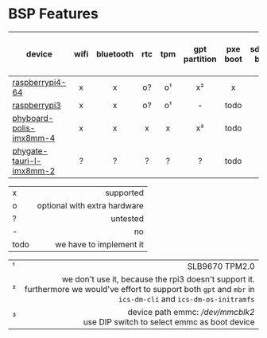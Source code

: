 # BSP Features
| device                                                                                             | wifi | bluetooth | rtc | tpm | gpt partition | pxe boot | sdcard boot | emmc boot | uart (uboot + linux) | PoR detect |
|-|:-:|:-:|:-:|:-:|:-:|:-:|:-:|:-:|:-:|:-:|
| [raspberrypi4-64](https://www.raspberrypi.org/)                                                    | x    | x         | o?  | o¹  | x²            | x        | x           | -         | x                    | x          |
| [raspberrypi3](https://www.raspberrypi.org/)                                                       | x    | x         | o?  | o¹  | -             | todo     | x           | -         | x                    | ?          |
| [phyboard-polis-imx8mm-4](https://www.phytec.eu/product-eu/single-board-computer/phyboard-polis/)  | x    | x         | x   | x   | x²            | todo     | x           | ?         | x                    | x          |
| [phygate-tauri-l-imx8mm-2](https://www.phytec.eu/en/produkte/fertige-geraete-oem/phygate-tauri-l/) | ?    | ?         | ?   | ?   | ?             | todo     | x           | x³        | x                    | x          |

| |  |
|-|-:|
|x| supported |
|o| optional with extra hardware |
|?| untested |
|-| no |
|todo| we have to implement it |

| |  |
|-|-:|
|¹| SLB9670 TPM2.0|
|²| we don't use it, because the rpi3 doesn't support it. furthermore we would've effort to support both `gpt` and `mbr` in `ics-dm-cli` and `ics-dm-os-initramfs` |
|³| device path emmc: */dev/mmcblk2* <br/> use DIP switch to select emmc as boot device |
